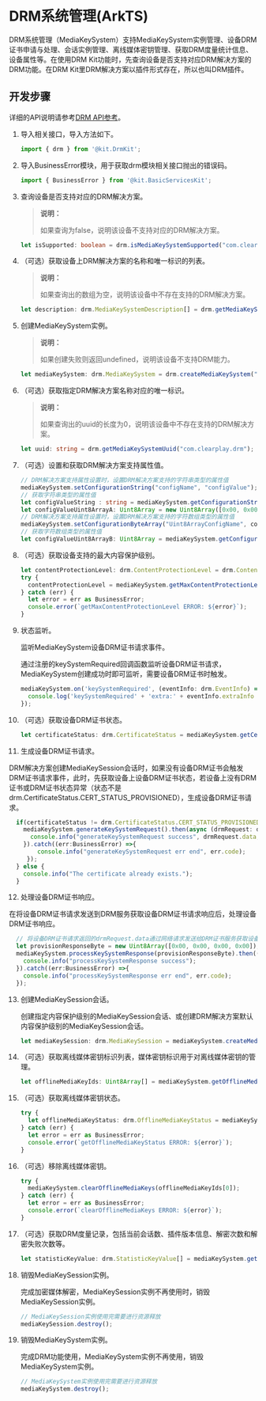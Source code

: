 # DRM系统管理(ArkTS)

DRM系统管理（MediaKeySystem）支持MediaKeySystem实例管理、设备DRM证书申请与处理、会话实例管理、离线媒体密钥管理、获取DRM度量统计信息、设备属性等。在使用DRM Kit功能时，先查询设备是否支持对应DRM解决方案的DRM功能。在DRM Kit里DRM解决方案以插件形式存在，所以也叫DRM插件。

## 开发步骤

详细的API说明请参考[DRM API参考](../../reference/apis-drm-kit/js-apis-drm.md)。

1. 导入相关接口，导入方法如下。

    ```ts
    import { drm } from '@kit.DrmKit';
    ```

2. 导入BusinessError模块，用于获取drm模块相关接口抛出的错误码。

    ```ts
    import { BusinessError } from '@kit.BasicServicesKit';
    ```

3. 查询设备是否支持对应的DRM解决方案。

   > **说明：**
   >
   > 如果查询为false，说明该设备不支持对应的DRM解决方案。

   ```ts
   let isSupported: boolean = drm.isMediaKeySystemSupported("com.clearplay.drm", "video/avc", drm.ContentProtectionLevel.CONTENT_PROTECTION_LEVEL_SW_CRYPTO);
   ```

4. （可选）获取设备上DRM解决方案的名称和唯一标识的列表。

   > **说明：**
   >
   > 如果查询出的数组为空，说明该设备中不存在支持的DRM解决方案。

   ```ts
   let description: drm.MediaKeySystemDescription[] = drm.getMediaKeySystems();
   ```

5. 创建MediaKeySystem实例。

   > **说明：**
   >
   > 如果创建失败则返回undefined，说明该设备不支持DRM能力。

   ```ts
   let mediaKeySystem: drm.MediaKeySystem = drm.createMediaKeySystem("com.clearplay.drm");
   ```

6. （可选）获取指定DRM解决方案名称对应的唯一标识。

   > **说明：**
   >
   > 如果查询出的uuid的长度为0，说明该设备中不存在支持的DRM解决方案。

   ```ts
   let uuid: string = drm.getMediaKeySystemUuid("com.clearplay.drm");
   ```

7. （可选）设置和获取DRM解决方案支持属性值。

    ```ts
    // DRM解决方案支持属性设置时，设置DRM解决方案支持的字符串类型的属性值
    mediaKeySystem.setConfigurationString("configName", "configValue");
    // 获取字符串类型的属性值
    let configValueString : string = mediaKeySystem.getConfigurationString("version");
    let configValueUint8ArrayA: Uint8Array = new Uint8Array([0x00, 0x00, 0x00, 0x00]);
    // DRM解决方案支持属性设置时，设置DRM解决方案支持的字符数组类型的属性值
    mediaKeySystem.setConfigurationByteArray("Uint8ArrayConfigName", configValueUint8ArrayA);
    // 获取字符数组类型的属性值
    let configValueUint8ArrayB: Uint8Array = mediaKeySystem.getConfigurationByteArray("Uint8ArrayConfigName");
    ```

8. （可选）获取设备支持的最大内容保护级别。

    ```ts
    let contentProtectionLevel: drm.ContentProtectionLevel = drm.ContentProtectionLevel.CONTENT_PROTECTION_LEVEL_UNKNOWN;
    try {
      contentProtectionLevel = mediaKeySystem.getMaxContentProtectionLevel();
    } catch (err) {
      let error = err as BusinessError;
      console.error(`getMaxContentProtectionLevel ERROR: ${error}`);
    }
    ```

9. 状态监听。

    监听MediaKeySystem设备DRM证书请求事件。

    通过注册的keySystemRequired回调函数监听设备DRM证书请求，MediaKeySystem创建成功时即可监听，需要设备DRM证书时触发。

    ```ts
    mediaKeySystem.on('keySystemRequired', (eventInfo: drm.EventInfo) => {
      console.log('keySystemRequired' + 'extra:' + eventInfo.extraInfo + ' data:' + eventInfo.info);
    });
    ```

10. （可选）获取设备DRM证书状态。

    ```ts
    let certificateStatus: drm.CertificateStatus = mediaKeySystem.getCertificateStatus();
    ```

11. 生成设备DRM证书请求。

   DRM解决方案创建MediaKeySession会话时，如果没有设备DRM证书会触发DRM证书请求事件，此时，先获取设备上设备DRM证书状态，若设备上没有DRM证书或DRM证书状态异常（状态不是drm.CertificateStatus.CERT_STATUS_PROVISIONED），生成设备DRM证书请求。

  ```ts
    if(certificateStatus != drm.CertificateStatus.CERT_STATUS_PROVISIONED){
      mediaKeySystem.generateKeySystemRequest().then(async (drmRequest: drm.ProvisionRequest) => {
        console.info("generateKeySystemRequest success", drmRequest.data, drmRequest.defaultURL);
      }).catch((err:BusinessError) =>{
          console.info("generateKeySystemRequest err end", err.code);
       });
    } else {
      console.info("The certificate already exists.");
    }
  ```

12. 处理设备DRM证书响应。

   在将设备DRM证书请求发送到DRM服务获取设备DRM证书请求响应后，处理设备DRM证书响应。

  ```ts
    // 将设备DRM证书请求返回的drmRequest.data通过网络请求发送给DRM证书服务获取设备DRM证书请求响应，设置设备DRM证书请求响应
    let provisionResponseByte = new Uint8Array([0x00, 0x00, 0x00, 0x00]);
    mediaKeySystem.processKeySystemResponse(provisionResponseByte).then(() => {
      console.info("processKeySystemResponse success");
    }).catch((err:BusinessError) =>{
      console.info("processKeySystemResponse err end", err.code);
    });
  ```

13. 创建MediaKeySession会话。

    创建指定内容保护级别的MediaKeySession会话、或创建DRM解决方案默认内容保护级别的MediaKeySession会话。
    ```ts
    let mediaKeySession: drm.MediaKeySession = mediaKeySystem.createMediaKeySession();
    ```

14. （可选）获取离线媒体密钥标识列表，媒体密钥标识用于对离线媒体密钥的管理。

    ```ts
    let offlineMediaKeyIds: Uint8Array[] = mediaKeySystem.getOfflineMediaKeyIds();
    ```

15. （可选）获取离线媒体密钥状态。

    ```ts
    try {
      let offlineMediaKeyStatus: drm.OfflineMediaKeyStatus = mediaKeySystem.getOfflineMediaKeyStatus(offlineMediaKeyIds[0]);
    } catch (err) {
      let error = err as BusinessError;
      console.error(`getOfflineMediaKeyStatus ERROR: ${error}`);
    }
    ```

16. （可选）移除离线媒体密钥。

    ```ts
    try {
      mediaKeySystem.clearOfflineMediaKeys(offlineMediaKeyIds[0]);
    } catch (err) {
      let error = err as BusinessError;
      console.error(`clearOfflineMediaKeys ERROR: ${error}`);
    }
    ```

17. （可选）获取DRM度量记录，包括当前会话数、插件版本信息、解密次数和解密失败次数等。

    ```ts
    let statisticKeyValue: drm.StatisticKeyValue[] = mediaKeySystem.getStatistics();
    ```

18. 销毁MediaKeySession实例。

    完成加密媒体解密，MediaKeySession实例不再使用时，销毁MediaKeySession实例。

    ```ts
    // MediaKeySession实例使用完需要进行资源释放
    mediaKeySession.destroy();
    ```

19. 销毁MediaKeySystem实例。

    完成DRM功能使用，MediaKeySystem实例不再使用，销毁MediaKeySystem实例。

    ```ts
    // MediaKeySystem实例使用完需要进行资源释放
    mediaKeySystem.destroy();
    ```